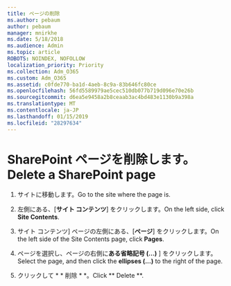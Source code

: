 ```yaml
---
title: ページの削除
ms.author: pebaum
author: pebaum
manager: mnirkhe
ms.date: 5/18/2018
ms.audience: Admin
ms.topic: article
ROBOTS: NOINDEX, NOFOLLOW
localization_priority: Priority
ms.collection: Adm_O365
ms.custom: Adm_O365
ms.assetid: c0fde770-ba1d-4aeb-8c9a-83b646fc80ce
ms.openlocfilehash: 56fd5589979ae5cec510db077b719d096e70e26b
ms.sourcegitcommit: d6ea5e9458a2b8ceaab3ac4bd483e1130b9a398a
ms.translationtype: MT
ms.contentlocale: ja-JP
ms.lasthandoff: 01/15/2019
ms.locfileid: "28297634"
---
```

# <a name="delete-a-sharepoint-page"></a><span data-ttu-id="badcc-102">SharePoint ページを削除します。</span><span class="sxs-lookup"><span data-stu-id="badcc-102">Delete a SharePoint page</span></span>

1. <span data-ttu-id="badcc-103">サイトに移動します。</span><span class="sxs-lookup"><span data-stu-id="badcc-103">Go to the site where the page is.</span></span>
    
2. <span data-ttu-id="badcc-104">左側にある、[**サイト コンテンツ**] をクリックします。</span><span class="sxs-lookup"><span data-stu-id="badcc-104">On the left side, click **Site Contents**.</span></span> 
    
3. <span data-ttu-id="badcc-105">サイト コンテンツ] ページの左側にある、[**ページ**] をクリックします。</span><span class="sxs-lookup"><span data-stu-id="badcc-105">On the left side of the Site Contents page, click **Pages**.</span></span> 
    
4. <span data-ttu-id="badcc-106">ページを選択し、ページの右側に**ある省略記号 (...)** ] をクリックします。</span><span class="sxs-lookup"><span data-stu-id="badcc-106">Select the page, and then click the **ellipses (...)** to the right of the page.</span></span> 
    
5. <span data-ttu-id="badcc-107">クリックして \* \* 削除 \* \*。</span><span class="sxs-lookup"><span data-stu-id="badcc-107">Click \*\* Delete \*\*.</span></span> 
    

